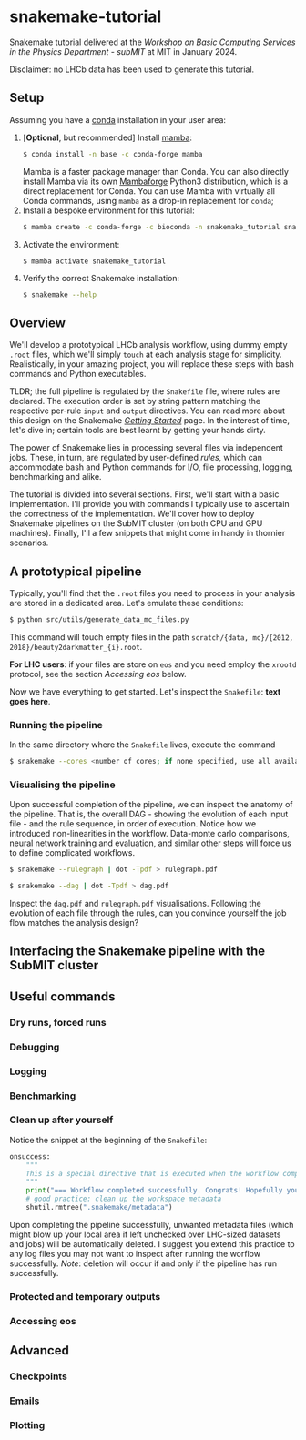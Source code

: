# snakemake-tutorial
Snakemake tutorial delivered at the _Workshop on Basic Computing Services in the Physics Department - subMIT_ at MIT in January 2024. 

Disclaimer: no LHCb data has been used to generate this tutorial. 

## Setup

Assuming you have a [conda](https://conda.io/projects/conda/en/latest/user-guide/install/index.html) installation in your user area:

1. [**Optional**, but recommended] Install [mamba]():
   ```bash
   $ conda install -n base -c conda-forge mamba
   ```
   Mamba is a faster package manager than Conda. You can also directly install Mamba via its own [Mambaforge](https://github.com/conda-forge/miniforge#mambaforge) Python3 distribution, which is a direct replacement for Conda. You can use Mamba with virtually all Conda commands, using `mamba` as a drop-in replacement for `conda`;
2. Install a bespoke environment for this tutorial:
   ```bash
   $ mamba create -c conda-forge -c bioconda -n snakemake_tutorial snakemake
   ```
3. Activate the environment:
   ```
   $ mamba activate snakemake_tutorial
   ```
3. Verify the correct Snakemake installation:
   ```bash
   $ snakemake --help
   ```
## Overview

We'll develop a prototypical LHCb analysis workflow, using dummy empty `.root` files, which we'll simply `touch` at each analysis stage for simplicity. Realistically, in your amazing project, you will replace these steps with bash commands and Python executables. 

TLDR; the full pipeline is regulated by the `Snakefile` file, where rules are declared. The execution order is set by string pattern matching the respective per-rule `input` and `output` directives. You can read more about this design on the Snakemake [_Getting Started_](https://snakemake.github.io) page. In the interest of time, let's dive in; certain tools are best learnt by getting your hands dirty.

The power of Snakemake lies in processing several files via independent jobs. These, in turn, are regulated by user-defined _rules_, which can accommodate bash and Python commands for I/O, file processing, logging, benchmarking and alike. 

The tutorial is divided into several sections. First, we'll start with a basic implementation. I'll provide you with commands I typically use to ascertain the correctness of the implementation. We'll cover how to deploy Snakemake pipelines on the SubMIT cluster (on both CPU and GPU machines). Finally, I'll a few snippets that might come in handy in thornier scenarios.

## A prototypical pipeline

Typically, you'll find that the `.root` files you need to process in your analysis are stored in a dedicated area. Let's emulate these conditions:

```bash
$ python src/utils/generate_data_mc_files.py 
```

This command will touch empty files in the path `scratch/{data, mc}/{2012, 2018}/beauty2darkmatter_{i}.root`. 

**For LHC users**: if your files are store on `eos` and you need employ the `xrootd` protocol, see the section _Accessing eos_ below.

Now we have everything to get started. Let's inspect the `Snakefile`: **text goes here**.

### Running the pipeline

In the same directory where the `Snakefile` lives, execute the command

```bash
$ snakemake --cores <number of cores; if none specified, use all available by default> 
```

### Visualising the pipeline

Upon successful completion of the pipeline, we can inspect the anatomy of the pipeline. That is, the overall DAG - showing the evolution of each input file - and the rule sequence, in order of execution. Notice how we introduced non-linearities in the workflow. Data-monte carlo comparisons, neural network training and evaluation, and similar other steps will force us to define complicated workflows.

```bash
$ snakemake --rulegraph | dot -Tpdf > rulegraph.pdf
```

```bash
$ snakemake --dag | dot -Tpdf > dag.pdf
```

Inspect the `dag.pdf` and `rulegraph.pdf` visualisations. Following the evolution of each file through the rules, can you convince yourself the job flow matches the analysis design? 

## Interfacing the Snakemake pipeline with the SubMIT cluster 

## Useful commands 

### Dry runs, forced runs 

### Debugging

### Logging 

### Benchmarking 

### Clean up after yourself

Notice the snippet at the beginning of the `Snakefile`: 

```python
onsuccess:
    """
    This is a special directive that is executed when the workflow completes successfully
    """
    print("=== Workflow completed successfully. Congrats! Hopefully you got some interesting results. ===")
    # good practice: clean up the workspace metadata
    shutil.rmtree(".snakemake/metadata")
```
Upon completing the pipeline successfully, unwanted metadata files (which might blow up your local area if left unchecked over LHC-sized datasets and jobs) will be automatically deleted. I suggest you extend this practice to any log files you may not want to inspect after running the worflow successfully. _Note_: deletion will occur if and only if the pipeline has run successfully.

### Protected and temporary outputs

### Accessing eos

## Advanced 

### Checkpoints

### Emails 

### Plotting 

